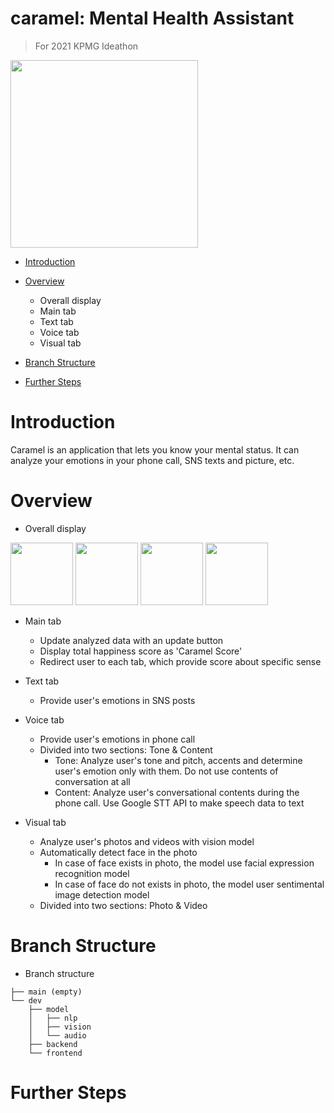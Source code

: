 # caramel: Mental Health Assistant

> For 2021 KPMG Ideathon

<div>
    <p align center>
		<img width = "300" src = "https://user-images.githubusercontent.com/61009073/108615472-e184aa00-7447-11eb-8ca2-228747e4a582.png">
    </p>
</div>

* [Introduction](https://github.com/diffunity/kpmg-corona-blue#Introduction)

* [Overview](https://github.com/diffunity/kpmg-corona-blue#Overview)

  * Overall display
  * Main tab
  * Text tab
  * Voice tab
  * Visual tab

* [Branch Structure](https://github.com/diffunity/kpmg-corona-blue#Branch-Structure)

* [Further Steps](https://github.com/diffunity/kpmg-corona-blue#Further-Steps)

  

# Introduction

Caramel is an application that lets you know your mental status. It can analyze your emotions in your phone call, SNS texts and picture, etc. 



# Overview 

- Overall display

<div>
    <img width="100", src="https://user-images.githubusercontent.com/61009073/108615739-77213900-744a-11eb-9993-b39de8968c14.png">
    <img width="100", src="https://user-images.githubusercontent.com/61009073/108615871-ae441a00-744b-11eb-9ea2-7ca71d5b9f75.png">
    <img width="100", src="https://user-images.githubusercontent.com/61009073/108615872-af754700-744b-11eb-8cc3-809ae1a21075.png">
    <img width="100", src="https://user-images.githubusercontent.com/61009073/108615873-b2703780-744b-11eb-8311-d46366b0a304.png">
</div>

- Main tab

  - Update analyzed data with an update button
  - Display total happiness score as 'Caramel Score'
  - Redirect user to each tab, which provide score about specific sense

- Text tab

  - Provide user's emotions in SNS posts

- Voice tab

  - Provide user's emotions in phone call
  - Divided into two sections: Tone & Content
    - Tone: Analyze user's tone and pitch, accents and determine user's emotion only with them. Do not use contents of conversation at all
    - Content: Analyze user's conversational contents during the phone call. Use Google STT API to make speech data to text

- Visual tab

  - Analyze user's photos and videos with vision model
  - Automatically detect face in the photo
    - In case of face exists in photo, the model use facial expression recognition model
    - In case of face do not exists in photo, the model user sentimental image detection model
  - Divided into two sections: Photo & Video

  

# Branch Structure 

* Branch structure

```shell
├── main (empty)
└── dev
    ├── model
    │   ├── nlp
    │   ├── vision
    │   └── audio
    ├── backend
    └── frontend
```



# Further Steps 

